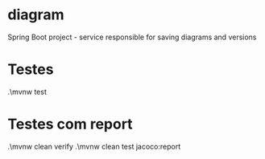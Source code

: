 # diagram
Spring Boot project - service responsible for saving diagrams and versions

# Testes
.\mvnw test

# Testes com report

.\mvnw clean verify
.\mvnw clean test jacoco:report